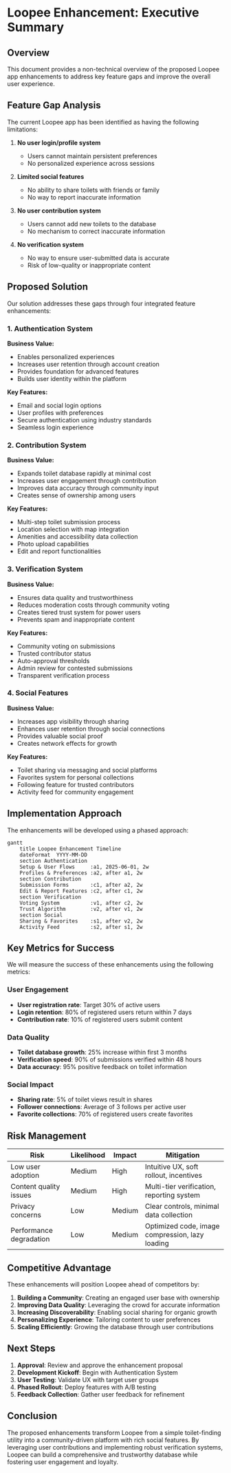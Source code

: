 # Loopee Enhancement: Executive Summary

## Overview

This document provides a non-technical overview of the proposed Loopee app enhancements to address key feature gaps and improve the overall user experience.

## Feature Gap Analysis

The current Loopee app has been identified as having the following limitations:

1. **No user login/profile system**
   - Users cannot maintain persistent preferences
   - No personalized experience across sessions

2. **Limited social features**
   - No ability to share toilets with friends or family
   - No way to report inaccurate information

3. **No user contribution system**
   - Users cannot add new toilets to the database
   - No mechanism to correct inaccurate information

4. **No verification system**
   - No way to ensure user-submitted data is accurate
   - Risk of low-quality or inappropriate content

## Proposed Solution

Our solution addresses these gaps through four integrated feature enhancements:

### 1. Authentication System

**Business Value:**
- Enables personalized experiences
- Increases user retention through account creation
- Provides foundation for advanced features
- Builds user identity within the platform

**Key Features:**
- Email and social login options
- User profiles with preferences
- Secure authentication using industry standards
- Seamless login experience

### 2. Contribution System

**Business Value:**
- Expands toilet database rapidly at minimal cost
- Increases user engagement through contribution
- Improves data accuracy through community input
- Creates sense of ownership among users

**Key Features:**
- Multi-step toilet submission process
- Location selection with map integration
- Amenities and accessibility data collection
- Photo upload capabilities
- Edit and report functionalities

### 3. Verification System

**Business Value:**
- Ensures data quality and trustworthiness
- Reduces moderation costs through community voting
- Creates tiered trust system for power users
- Prevents spam and inappropriate content

**Key Features:**
- Community voting on submissions
- Trusted contributor status
- Auto-approval thresholds
- Admin review for contested submissions
- Transparent verification process

### 4. Social Features

**Business Value:**
- Increases app visibility through sharing
- Enhances user retention through social connections
- Provides valuable social proof
- Creates network effects for growth

**Key Features:**
- Toilet sharing via messaging and social platforms
- Favorites system for personal collections
- Following feature for trusted contributors
- Activity feed for community engagement

## Implementation Approach

The enhancements will be developed using a phased approach:

```mermaid
gantt
    title Loopee Enhancement Timeline
    dateFormat  YYYY-MM-DD
    section Authentication
    Setup & User Flows     :a1, 2025-06-01, 2w
    Profiles & Preferences :a2, after a1, 2w
    section Contribution
    Submission Forms       :c1, after a2, 2w
    Edit & Report Features :c2, after c1, 2w
    section Verification
    Voting System          :v1, after c2, 2w
    Trust Algorithm        :v2, after v1, 2w
    section Social
    Sharing & Favorites    :s1, after v2, 2w
    Activity Feed          :s2, after s1, 2w
```

## Key Metrics for Success

We will measure the success of these enhancements using the following metrics:

### User Engagement
- **User registration rate**: Target 30% of active users
- **Login retention**: 80% of registered users return within 7 days
- **Contribution rate**: 10% of registered users submit content

### Data Quality
- **Toilet database growth**: 25% increase within first 3 months
- **Verification speed**: 90% of submissions verified within 48 hours
- **Data accuracy**: 95% positive feedback on toilet information

### Social Impact
- **Sharing rate**: 5% of toilet views result in shares
- **Follower connections**: Average of 3 follows per active user
- **Favorite collections**: 70% of registered users create favorites

## Risk Management

| Risk | Likelihood | Impact | Mitigation |
|------|------------|--------|------------|
| Low user adoption | Medium | High | Intuitive UX, soft rollout, incentives |
| Content quality issues | Medium | High | Multi-tier verification, reporting system |
| Privacy concerns | Low | Medium | Clear controls, minimal data collection |
| Performance degradation | Low | Medium | Optimized code, image compression, lazy loading |

## Competitive Advantage

These enhancements will position Loopee ahead of competitors by:

1. **Building a Community**: Creating an engaged user base with ownership
2. **Improving Data Quality**: Leveraging the crowd for accurate information
3. **Increasing Discoverability**: Enabling social sharing for organic growth
4. **Personalizing Experience**: Tailoring content to user preferences
5. **Scaling Efficiently**: Growing the database through user contributions

## Next Steps

1. **Approval**: Review and approve the enhancement proposal
2. **Development Kickoff**: Begin with Authentication System
3. **User Testing**: Validate UX with target user groups
4. **Phased Rollout**: Deploy features with A/B testing
5. **Feedback Collection**: Gather user feedback for refinement

## Conclusion

The proposed enhancements transform Loopee from a simple toilet-finding utility into a community-driven platform with rich social features. By leveraging user contributions and implementing robust verification systems, Loopee can build a comprehensive and trustworthy database while fostering user engagement and loyalty.
